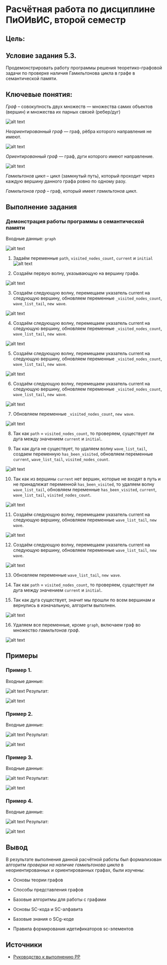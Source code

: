 # Расчётная работа по дисциплине ПиОИвИС, второй семестр


## Цель:


## Условие задания 5.3.
Продемонстрировать работу программы решения теоретико-графовой задачи по проверке наличия Гамильтонова цикла в графе в семантической памяти.

## Ключевые понятия:
*Граф* – совокупность двух множеств — множества самих объектов (вершин) и множества их парных связей (ребер/дуг)

![alt text](images/Граф.png)

*Неориентированный граф*  — граф, рёбра которого направления не имеют.

![alt text](images/Неориентированный_граф.png)

*Ориентированный граф*  — граф, дуги которого имеют направление.

![alt text](images/Ориентированный_граф.png)

*Гамильтонов цикл* – цикл (замкнутый путь), который проходит через каждую вершину данного графа ровно по одному разу.

*Гамильтонов граф* – граф, который имеет *гамильтонов цикл*.

## Выполнение задания
### Демонстрация работы программы в семантической памяти
Входные данные: `graph`

![alt text](images/Вход.png)

1. Задаём переменные `path`, `visited_nodes_count`, `current` и `initial`
![alt text](images/0.png)

2. Создаём первую волну, указывающую на вершину графа.

![alt text](images/1.png)

3. Создаём следующую волну, перемещаем указатель current на следующую вершину, обновляем переменные `_visited_nodes_count`, `wave_list_tail`, `new wave`.

![alt text](images/2.png)

4. Создаём следующую волну, перемещаем указатель current на следующую вершину, обновляем переменные `_visited_nodes_count`, `wave_list_tail`, `new wave`.

![alt text](images/3.png)

5. Создаём следующую волну, перемещаем указатель current на следующую вершину, обновляем переменные `_visited_nodes_count`, `wave_list_tail`, `new wave`.

![alt text](images/4.png)

6. Создаём следующую волну, перемещаем указатель current на следующую вершину, обновляем переменные `_visited_nodes_count`, `wave_list_tail`, `new wave`.

![alt text](images/5.png)

7. Обновляем переменные `_visited_nodes_count`, `new wave`.

![alt text](images/6.png)

8. Так как `path` = `visited_nodes_count`, то проверяем, существует ли дуга между значением `current` и `initial`. 

9. Так как дуга не существует, то удаляем волну `wave_list_tail`, создаем переменную `has_been_visited`, обновляем переменные `current`, `wave_list_tail`, `visited_nodes_count`.

![alt text](images/7.png)

10. Так как из вершины `current` нет вершин, которые не входят в путь и не принадлежат переменной `has_been_visited`, то удаляем волну `wave_list_tail`, обновляем переменные `has_been_visited`, `current`, `wave_list_tail`, `visited_nodes_count`.

![alt text](images/8.png)

11. Создаём следующую волну, перемещаем указатель current на следующую вершину, обновляем переменные `wave_list_tail`, `new wave`.

![alt text](images/9.png)

12. Создаём следующую волну, перемещаем указатель current на следующую вершину, обновляем переменные `wave_list_tail`, `new wave`.

![alt text](images/10.png)

13. Обновляем переменные `wave_list_tail`, `new wave`.
    
14. Так как `path` = `visited_nodes_count`, то проверяем, существует ли дуга между значением `current` и `initial`. 

15. Так как дуга существует, значит мы прошли по всем вершинам и вернулись в изначальную, алгоритм выполнен.

![alt text](images/11.png)

16. Удаляем все переменные, кроме `graph`, включаем граф во множество *гамильтонов граф*.

![alt text](images/Результат.png)

## Примеры
### Пример 1.
   Входные данные:
   
   ![alt text](images/Вход1.png)
   Результат:
   
   ![alt text](images/Результат1.png)
### Пример 2.
   Входные данные:
   
   ![alt text](images/Вход2.png)
   Результат:
   
   ![alt text](images/Результат2.png)
### Пример 3.
   Входные данные:
   
   ![alt text](images/Вход3.png)
   Результат:
   
   ![alt text](images/Результат3.png)
### Пример 4.
   Входные данные:
   
   ![alt text](images/Вход4.png)
   Результат:
   
   ![alt text](images/Результат4.png)
## Вывод

В результате выполнения данной расчётной работы был формализован алгоритм *проверки на наличие гамильтонова цикла* в неориентированных и ориентированных графах, были изучены:

- Основы теории графов

- Способы представления графов

- Базовые алгоритмы для работы с графами

- Основы SC-кода и SC-алфавита

- Базовые знания о SCg-коде

- Правила формирования идетификаторов sc-элементов

## Источники

- [Руководство к выполнению РР](https://drive.google.com/drive/folders/1RSriLOZWpxyozHjUa1Kz3uZtIr0PixVh)
